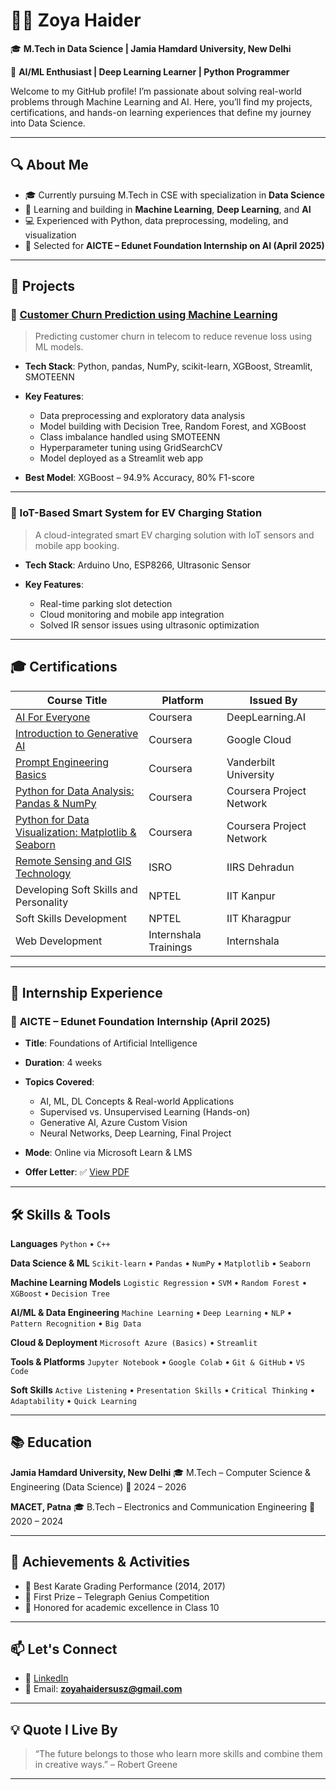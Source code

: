 

# 👩‍💻 Zoya Haider

🎓 **M.Tech in Data Science | Jamia Hamdard University, New Delhi**

📌 **AI/ML Enthusiast | Deep Learning Learner | Python Programmer**

Welcome to my GitHub profile!
I’m passionate about solving real-world problems through Machine Learning and AI. Here, you’ll find my projects, certifications, and hands-on learning experiences that define my journey into Data Science.

---

## 🔍 About Me

* 🎓 Currently pursuing M.Tech in CSE with specialization in **Data Science**
* 🤖 Learning and building in **Machine Learning**, **Deep Learning**, and **AI**
* 💻 Experienced with Python, data preprocessing, modeling, and visualization
* 📩 Selected for **AICTE – Edunet Foundation Internship on AI (April 2025)**

---

## 🧠 Projects

### 🔹 [Customer Churn Prediction using Machine Learning](https://github.com/zoyahaider22/Customer_Churn_Prediction_using_ML_project)

> Predicting customer churn in telecom to reduce revenue loss using ML models.

* **Tech Stack**: Python, pandas, NumPy, scikit-learn, XGBoost, Streamlit, SMOTEENN
* **Key Features**:

  * Data preprocessing and exploratory data analysis
  * Model building with Decision Tree, Random Forest, and XGBoost
  * Class imbalance handled using SMOTEENN
  * Hyperparameter tuning using GridSearchCV
  * Model deployed as a Streamlit web app
* **Best Model**: XGBoost – 94.9% Accuracy, 80% F1-score

---

### 🔹 IoT-Based Smart System for EV Charging Station

> A cloud-integrated smart EV charging solution with IoT sensors and mobile app booking.

* **Tech Stack**: Arduino Uno, ESP8266, Ultrasonic Sensor
* **Key Features**:

  * Real-time parking slot detection
  * Cloud monitoring and mobile app integration
  * Solved IR sensor issues using ultrasonic optimization

---

## 🎓 Certifications

| Course Title                                                                                                             | Platform              | Issued By                |
| ------------------------------------------------------------------------------------------------------------------------ | --------------------- | ------------------------ |
| [AI For Everyone](https://coursera.org/verify/YKCZ0JEUS8DZ)                                                              | Coursera              | DeepLearning.AI          |
| [Introduction to Generative AI](https://coursera.org/verify/HVBGH3J4AE7S)                                                | Coursera              | Google Cloud             |
| [Prompt Engineering Basics](https://coursera.org/verify/6GVLUKQ9P8M7)                                                    | Coursera              | Vanderbilt University    |
| [Python for Data Analysis: Pandas & NumPy](https://coursera.org/verify/FMGXVNS9DB6C)                                     | Coursera              | Coursera Project Network |
| [Python for Data Visualization: Matplotlib & Seaborn](https://coursera.org/verify/79C66H9U54XW)                          | Coursera              | Coursera Project Network |
| [Remote Sensing and GIS Technology](https://isrolms.iirs.gov.in/mod/customcert/verify_certificate.php?contextid=1049408) | ISRO                  | IIRS Dehradun            |
| Developing Soft Skills and Personality                                                                                   | NPTEL                 | IIT Kanpur               |
| Soft Skills Development                                                                                                  | NPTEL                 | IIT Kharagpur            |
| Web Development                                                                                                          | Internshala Trainings | Internshala              |

---

## 💼 Internship Experience

### 📜 **AICTE – Edunet Foundation Internship (April 2025)**

* **Title**: Foundations of Artificial Intelligence
* **Duration**: 4 weeks
* **Topics Covered**:

  * AI, ML, DL Concepts & Real-world Applications
  * Supervised vs. Unsupervised Learning (Hands-on)
  * Generative AI, Azure Custom Vision
  * Neural Networks, Deep Learning, Final Project
* **Mode**: Online via Microsoft Learn & LMS
* **Offer Letter**: ✅ [View PDF](https://github.com/zoyahaider22/zoyahaider22/blob/main/assets/offer_letter.pdf)

---

## 🛠️ Skills & Tools

**Languages**
`Python` • `C++`

**Data Science & ML**
`Scikit-learn` • `Pandas` • `NumPy` • `Matplotlib` • `Seaborn`

**Machine Learning Models**
`Logistic Regression` • `SVM` • `Random Forest` • `XGBoost` • `Decision Tree`

**AI/ML & Data Engineering**
`Machine Learning` • `Deep Learning` • `NLP` • `Pattern Recognition` • `Big Data`

**Cloud & Deployment**
`Microsoft Azure (Basics)` • `Streamlit`

**Tools & Platforms**
`Jupyter Notebook` • `Google Colab` • `Git & GitHub` • `VS Code`

**Soft Skills**
`Active Listening` • `Presentation Skills` • `Critical Thinking` • `Adaptability` • `Quick Learning`

---

## 📚 Education

**Jamia Hamdard University, New Delhi**
🎓 M.Tech – Computer Science & Engineering (Data Science)
📅 2024 – 2026

**MACET, Patna**
🎓 B.Tech – Electronics and Communication Engineering
📅 2020 – 2024

---

## 🌟 Achievements & Activities

* 🥋 Best Karate Grading Performance (2014, 2017)
* 🧠 First Prize – Telegraph Genius Competition
* 🏅 Honored for academic excellence in Class 10

---

## 📫 Let's Connect

* 🔗 [LinkedIn](https://www.linkedin.com/in/zoya-haider-13b14b262)
* 📧 Email: **[zoyahaidersusz@gmail.com](mailto:zoyahaidersusz@gmail.com)**

---

## 💡 Quote I Live By

> “The future belongs to those who learn more skills and combine them in creative ways.” – Robert Greene

---

